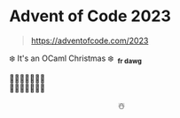 # Advent of Code 2023

> https://adventofcode.com/2023

❄️ It's an OCaml Christmas ❄️&ensp;<sub>**fr dawg**</sub>

🐫🐫🐫🐫🐫🐫🐫</br>
🎁🎄🎁🎅🔔🎶💃</br>

&emsp;&emsp;&emsp;&emsp;&emsp;&emsp;&emsp;&emsp;&emsp;&emsp;&emsp;&emsp;&emsp;&emsp;☃️